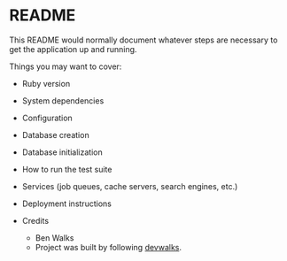 # README

This README would normally document whatever steps are necessary to get the
application up and running.

Things you may want to cover:

* Ruby version

* System dependencies

* Configuration

* Database creation

* Database initialization

* How to run the test suite

* Services (job queues, cache servers, search engines, etc.)

* Deployment instructions

* Credits
  * Ben Walks
  * Project was built by following [devwalks](https://www.devwalks.com/lets-build-instagram-test-driven-with-ruby-on-rails-part-1).
